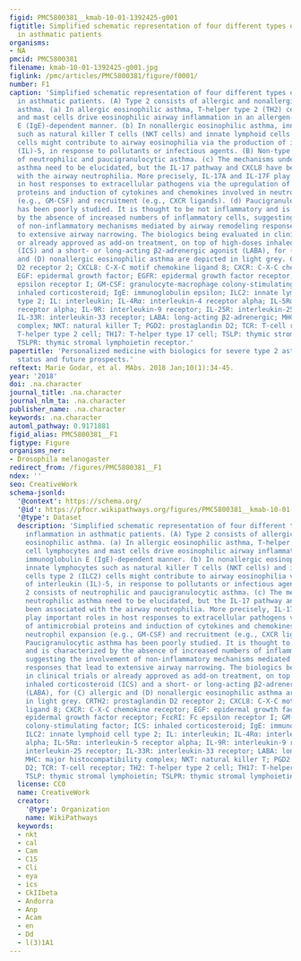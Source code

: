```yaml
---
figid: PMC5800381__kmab-10-01-1392425-g001
figtitle: Simplified schematic representation of four different types of airway inflammation
  in asthmatic patients
organisms:
- NA
pmcid: PMC5800381
filename: kmab-10-01-1392425-g001.jpg
figlink: /pmc/articles/PMC5800381/figure/f0001/
number: F1
caption: 'Simplified schematic representation of four different types of airway inflammation
  in asthmatic patients. (A) Type 2 consists of allergic and nonallergic eosinophilic
  asthma. (a) In allergic eosinophilic asthma, T-helper type 2 (TH2) cell lymphocytes
  and mast cells drive eosinophilic airway inflammation in an allergen-specific, immunoglobulin
  E (IgE)-dependent manner. (b) In nonallergic eosinophilic asthma, innate lymphocytes
  such as natural killer T cells (NKT cells) and innate lymphoid cells type 2 (ILC2)
  cells might contribute to airway eosinophilia via the production of interleukin
  (IL)-5, in response to pollutants or infectious agents. (B) Non-type 2 consists
  of neutrophilic and paucigranulocytic asthma. (c) The mechanisms underlying neutrophilic
  asthma need to be elucidated, but the IL-17 pathway and CXCL8 have been associated
  with the airway neutrophilia. More precisely, IL-17A and IL-17F play important roles
  in host responses to extracellular pathogens via the upregulation of antimicrobial
  proteins and induction of cytokines and chemokines involved in neutrophil expansion
  (e.g., GM-CSF) and recruitment (e.g., CXCR ligands). (d) Paucigranulocytic asthma
  has been poorly studied. It is thought to be not inflammatory and is characterized
  by the absence of increased numbers of inflammatory cells, suggesting the involvement
  of non-inflammatory mechanisms mediated by airway remodeling responses that lead
  to extensive airway narrowing. The biologics being evaluated in clinical trials
  or already approved as add-on treatment, on top of high-doses inhaled corticosteroid
  (ICS) and a short- or long-acting β2-adrenergic agonist (LABA), for (C) allergic
  and (D) nonallergic eosinophilic asthma are depicted in light grey. CRTH2: prostaglandin
  D2 receptor 2; CXCL8: C-X-C motif chemokine ligand 8; CXCR: C-X-C chemokine receptor;
  EGF: epidermal growth factor; EGFR: epidermal growth factor receptor; FcεRI: Fc
  epsilon receptor I; GM-CSF: granulocyte-macrophage colony-stimulating factor; ICS:
  inhaled corticosteroid; IgE: immunoglobulin epsilon; ILC2: innate lymphoid cell
  type 2; IL: interleukin; IL-4Rα: interleukin-4 receptor alpha; IL-5Rα: interleukin-5
  receptor alpha; IL-9R: interleukin-9 receptor; IL-25R: interleukin-25 receptor;
  IL-33R: interleukin-33 receptor; LABA: long-acting β2-adrenergic; MHC: major histocompatibility
  complex; NKT: natural killer T; PGD2: prostaglandin D2; TCR: T-cell receptor; TH2:
  T-helper type 2 cell; TH17: T-helper type 17 cell; TSLP: thymic stromal lymphoietin;
  TSLPR: thymic stromal lymphoietin receptor.'
papertitle: 'Personalized medicine with biologics for severe type 2 asthma: current
  status and future prospects.'
reftext: Marie Godar, et al. MAbs. 2018 Jan;10(1):34-45.
year: '2018'
doi: .na.character
journal_title: .na.character
journal_nlm_ta: .na.character
publisher_name: .na.character
keywords: .na.character
automl_pathway: 0.9171881
figid_alias: PMC5800381__F1
figtype: Figure
organisms_ner:
- Drosophila melanogaster
redirect_from: /figures/PMC5800381__F1
ndex: ''
seo: CreativeWork
schema-jsonld:
  '@context': https://schema.org/
  '@id': https://pfocr.wikipathways.org/figures/PMC5800381__kmab-10-01-1392425-g001.html
  '@type': Dataset
  description: 'Simplified schematic representation of four different types of airway
    inflammation in asthmatic patients. (A) Type 2 consists of allergic and nonallergic
    eosinophilic asthma. (a) In allergic eosinophilic asthma, T-helper type 2 (TH2)
    cell lymphocytes and mast cells drive eosinophilic airway inflammation in an allergen-specific,
    immunoglobulin E (IgE)-dependent manner. (b) In nonallergic eosinophilic asthma,
    innate lymphocytes such as natural killer T cells (NKT cells) and innate lymphoid
    cells type 2 (ILC2) cells might contribute to airway eosinophilia via the production
    of interleukin (IL)-5, in response to pollutants or infectious agents. (B) Non-type
    2 consists of neutrophilic and paucigranulocytic asthma. (c) The mechanisms underlying
    neutrophilic asthma need to be elucidated, but the IL-17 pathway and CXCL8 have
    been associated with the airway neutrophilia. More precisely, IL-17A and IL-17F
    play important roles in host responses to extracellular pathogens via the upregulation
    of antimicrobial proteins and induction of cytokines and chemokines involved in
    neutrophil expansion (e.g., GM-CSF) and recruitment (e.g., CXCR ligands). (d)
    Paucigranulocytic asthma has been poorly studied. It is thought to be not inflammatory
    and is characterized by the absence of increased numbers of inflammatory cells,
    suggesting the involvement of non-inflammatory mechanisms mediated by airway remodeling
    responses that lead to extensive airway narrowing. The biologics being evaluated
    in clinical trials or already approved as add-on treatment, on top of high-doses
    inhaled corticosteroid (ICS) and a short- or long-acting β2-adrenergic agonist
    (LABA), for (C) allergic and (D) nonallergic eosinophilic asthma are depicted
    in light grey. CRTH2: prostaglandin D2 receptor 2; CXCL8: C-X-C motif chemokine
    ligand 8; CXCR: C-X-C chemokine receptor; EGF: epidermal growth factor; EGFR:
    epidermal growth factor receptor; FcεRI: Fc epsilon receptor I; GM-CSF: granulocyte-macrophage
    colony-stimulating factor; ICS: inhaled corticosteroid; IgE: immunoglobulin epsilon;
    ILC2: innate lymphoid cell type 2; IL: interleukin; IL-4Rα: interleukin-4 receptor
    alpha; IL-5Rα: interleukin-5 receptor alpha; IL-9R: interleukin-9 receptor; IL-25R:
    interleukin-25 receptor; IL-33R: interleukin-33 receptor; LABA: long-acting β2-adrenergic;
    MHC: major histocompatibility complex; NKT: natural killer T; PGD2: prostaglandin
    D2; TCR: T-cell receptor; TH2: T-helper type 2 cell; TH17: T-helper type 17 cell;
    TSLP: thymic stromal lymphoietin; TSLPR: thymic stromal lymphoietin receptor.'
  license: CC0
  name: CreativeWork
  creator:
    '@type': Organization
    name: WikiPathways
  keywords:
  - nkt
  - cal
  - Cam
  - C15
  - Cli
  - eya
  - ics
  - CkIIbeta
  - Andorra
  - Anp
  - Acam
  - en
  - Dd
  - l(3)1A1
---
```

